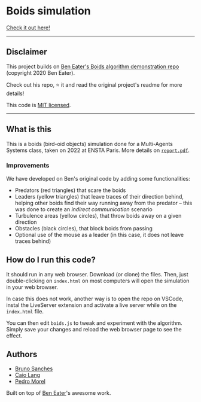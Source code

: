 # Boids simulation

[Check it out here!](https://www.caiolang.com/boids/index.html)

-----------

## Disclaimer
This project builds on [Ben Eater's Boids algorithm demonstration repo](https://github.com/beneater/boids) (copyright 2020 Ben Eater).

Check out his repo, ⭐️ it and read the original project's readme for more details!

This code is [MIT licensed](http://en.wikipedia.org/wiki/MIT_License).

-----------

## What is this

This is a boids (bird-oid objects) simulation done for a Multi-Agents Systems class, taken on 2022 at ENSTA Paris. More details on [`report.pdf`](report.pdf).

### Improvements

We have developed on Ben's original code by adding some functionalities:

- Predators (red triangles) that scare the boids
- Leaders (yellow triangles) that leave traces of their direction behind, helping other boids find their way running away from the predator – this was done to create an *indirect communication* scenario
- Turbulence areas (yellow circles), that throw boids away on a given direction
- Obstacles (black circles), that block boids from passing
- Optional use of the mouse as a leader (in this case, it does not leave traces behind)

## How do I run this code?

It should run in any web browser. Download (or clone) the files. Then, just double-clicking on `index.html` on most computers will open the simulation in your web browser.

In case this does not work, another way is to open the repo on VSCode, instal the LiveServer extension and activate a live server while on the `index.html` file.

You can then edit `boids.js` to tweak and experiment with the algorithm. Simply save your changes and reload the web browser page to see the effect.


## Authors
- [Bruno Sanches](https://github.com/brunosanches)
- [Caio Lang](https://github.com/caiolang)
- [Pedro Morel](https://github.com/pmorelr)

Built on top of [Ben Eater](https://github.com/beneater)'s awesome work. 
